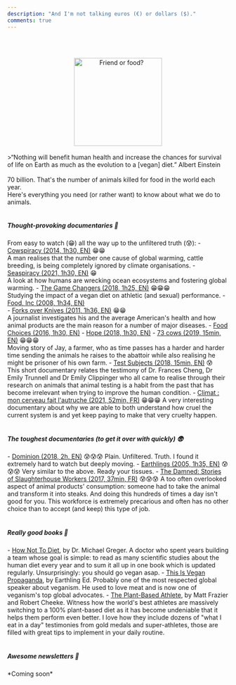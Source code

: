 ```yaml
---
description: "And I'm not talking euros (€) or dollars ($)."
comments: true
---
```

<br><br>
<center>
    <img src="{{ site.baseurl }}/images/friend-or-food.jpg" alt="Friend or food?" height="200" width="auto">
</center>
<br>
>“Nothing will benefit human health and increase the chances for survival of life on Earth as much as the evolution to a [vegan] diet.” Albert Einstein
<br>
<br>
70 billion. That's the number of animals killed for food in the world each year.

<br>
Here's everything you need (or rather want) to know about what we do to animals.
<br>
<br>
<h5>Thought-provoking documentaries 🧠</h5>
From easy to watch (😁) all the way up to the unfiltered truth (😰):
- <a href="https://youtu.be/kxMBrqDvFhE" target="_blank">Cowspiracy (2014, 1h30, EN)</a> 😁😁<br>
A man realises that the number one cause of global warming, cattle breeding, is being completely ignored by climate organisations.
- <a href="https://www.netflix.com/fr-en/title/81014008" target="_blank">Seaspiracy (2021, 1h30, EN)</a> 😁<br>
A look at how humans are wrecking ocean ecosystems and fostering global warming.
- <a href="https://youtu.be/-LZnZSTes_Y" target="_blank">The Game Changers (2018, 1h25, EN)</a> 😁😁😁<br>
Studying the impact of a vegan diet on athletic (and sexual) performance.
- <a href="https://watchdocumentaries.com/food-inc/" target="_blank">Food, Inc (2008, 1h34, EN)</a><br>
- <a href="https://youtu.be/oNKco49LOtM" target="_blank">Forks over Knives (2011, 1h36, EN)</a> 😁😁<br>
A journalist investigates his and the average American's health and how animal products are the main reason for a number of major diseases.
- <a href="https://vimeo.com/197280362" target="_blank">Food Choices (2016, 1h30, EN)</a>
- <a href="https://youtu.be/pDg7tlEJD64" target="_blank">Hope (2018, 1h30, EN)</a>
- <a href="https://vimeo.com/293352305" target="_blank">73 cows (2019, 15min, EN)</a> 😁😁😁<br>
Moving story of Jay, a farmer, who as time passes has a harder and harder time sending the animals he raises to the abattoir while also realising he might be prisoner of his own farm.
- <a href="https://lockwoodfilm.com/test-subjects" target="_blank">Test Subjects (2018, 15min, EN)</a> 😰<br>
This short documentary relates the testimony of Dr. Frances Cheng, Dr Emily Trunnell and Dr Emily Clippinger who all came to realise through their research on animals that animal testing is a habit from the past that has become irrelevant when trying to improve the human condition.
- <a href="https://www.arte.tv/fr/videos/098858-000-A/climat-mon-cerveau-fait-l-autruche/" target="_blank">Climat : mon cerveau fait l'autruche (2021, 52min, FR)</a> 😁😁😁  
A very interesting documentary about why we are able to both understand how cruel the current system is and yet keep paying to make that very cruelty happen.
<br>
<br>
<h5>The toughest documentaries (to get it over with quickly) 😨</h5>  
- <a href="https://youtu.be/LQRAfJyEsko" target="_blank">Dominion (2018, 2h, EN)</a> 😰😰😰  
Plain. Unfiltered. Truth. I found it extremely hard to watch but deeply moving.
- <a href="https://youtu.be/8gqwpfEcBjI" target="_blank">Earthlings (2005, 1h35, EN)</a> 😰😰😰  
Very similar to the above. Ready your tissues.
- <a href="https://youtu.be/Trge8blO_hI" target="_blank">The Damned: Stories of Slaughterhouse Workers (2017, 37min, FR)</a> 😰😰😰  
A too often overlooked aspect of animal products' consumption: someone had to take the animal and transform it into steaks. And doing this hundreds of times a day isn't good for you. This workforce is extremely precarious and often has no other choice than to accept (and keep) this type of job.
<br>
<br>
<h5>Really good books 📖</h5>  
- <a href="https://nutritionfacts.org/book/how-not-to-diet/" target="_blank">How Not To Diet</a>, by Dr. Michael Greger.  
A doctor who spent years building a team whose goal is simple: to read as many scientific studies about the human diet every year and to sum it all up in one book which is updated regularly. Unsurprisingly: you should go vegan asap.  
- <a href="https://earthlinged.org/orderbook" target="_blank">This Is Vegan Propaganda</a>, by Earthling Ed.  
Probably one of the most respected global speaker about veganism. He used to love meat and is now one of veganism's top global advocates.  
- <a href="https://book.nomeatathlete.com/" target="_blank">The Plant-Based Athlete</a>, by Matt Frazier and Robert Cheeke.  
Witness how the world's best athletes are massively switching to a 100% plant-based diet as it has become undeniable that it helps them perform even better. I love how they include dozens of "what I eat in a day" testimonies from gold medals and super-athletes, those are filled with great tips to implement in your daily routine.  

<br>
<br>
<h5>Awesome newsletters 💌</h5>
*Coming soon*
